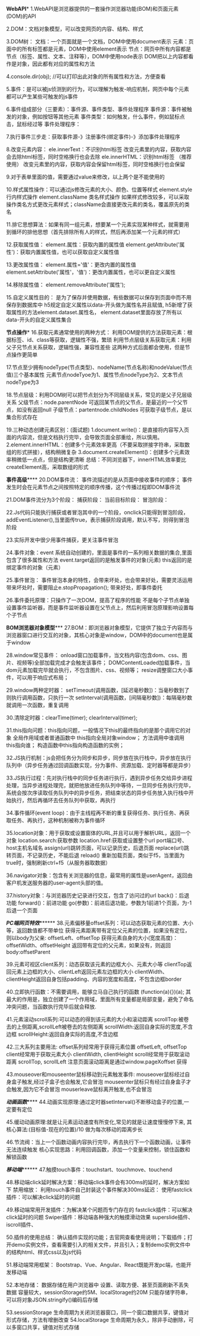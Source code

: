 ****WebAPI*****
1.WebAPI是浏览器提供的一套操作浏览器功能(BOM)和页面元素(DOM)的API

2.DOM：文档对象模型，可以改变网页的内容、结构、样式

3.DOM树：
    文档：一个页面就是一个文档，DOM中使用document表示
    元素：页面中的所有标签都是元素，DOM中使用element表示
    节点：网页中所有内容都是节点（标签、属性、文本、注释等），DOM中使用node表示
    DOM把以上内容都看作是对象，因此都有对应的属性和方法

4.console.dir(obj); //可以打印出此对象的所有属性和方法，方便查看

5.事件：是可以被js侦测到的行为，可以理解为触发-响应机制，网页中每个元素都可以产生某些可触发的js事件

6.事件组成部分（三要素）：事件源、事件类型、事件处理程序
    事件源：事件被触发的对象，例如按钮等其他元素
    事件类型：如何触发，什么事件，例如鼠标点击，鼠标经过等
    事件处理程序：

7.执行事件三步走：获取事件源-》注册事件(绑定事件)-》添加事件处理程序

8.改变元素内容：
    ele.innerText：不识别html标签
        改变元素里的内容，获取内容会去除html标签，同时空格换行也会去除
    ele.innerHTML：识别html标签 （推荐使用）
        改变元素里的内容，获取内容会保留html标签，同时空格换行也会保留

9.对于表单里面的值，需要通过value来修改，以上两个是不能使用的

10.样式属性操作：可以通过js修改元素的大小、颜色、位置等样式
    element.style 行内样式操作
    element.className 类名样式操作
    如果样式修改较多，可以采取操作类名方式更改元素样式；className会直接更改元素的类名，覆盖原先的类名

11.排它思想算法：如果有同一组元素，想要某一个元素实现某种样式，就需要用到循环的排他思想（首先排除所有人的样式，然后再添加某一个元素的样式）

12.获取属性值：
    element.属性：获取内置的属性值
    element.getAttribute('属性')：获取内置属性值，也可以获取自定义属性值

13.更改属性值：
    element.属性='值'：更改内置的属性值
    element.setAttribute('属性'，'值')：更改内置属性，也可以更自定义属性

14.移除属性值：
    element.removeAttribute('属性');

15.自定义属性目的：
    是为了保存并使用数据，有些数据可以保存到页面中而不用保存到数据库中
    h5规定自定义属性以data-开头做为属性名并且赋值,
    h5新增了获取属性的方法element.dataset.属性名，
    element.dataset里面存放了所有以data-开头的自定义属性集合

**********节点操作***********
16.获取元素通常使用的两种方式：
    利用DOM提供的方法获取元素：根据标签、id、class等获取，逻辑性不强，繁琐
    利用节点层级关系获取元素：利用父子兄节点关系获取，逻辑性强，兼容性差些
    这两种方式后面都会使用，但是节点操作更简单

17.节点至少拥有nodeType(节点类型)、nodeName(节点名称)和nodeValue(节点值)三个基本属性
    元素节点nodeTyoe为1、属性节点nodeType为2、文本节点nodeType为3

18.节点层级：利用DOM树可以把节点划分为不同层级关系，常见的是父子兄层级关系
    父级节点：node.parentNode 可返回某节点的父节点，是最近的一个父节点，如没有返回null
    子级节点：partentnode.childNodes 可获取子级节点，是以集合形式存在

19.三种动态创建元素区别：(面试题)
    1.document.write()：是直接将内容写入页面的内容流，但是文档执行完毕，会导致页面全部重绘，所以慎用。
    2.element.innerHTML：创建多个元素效率更高（不要采取拼接字符串，采取数组的形式拼接），结构稍微复杂
    3.document.createElement()：创建多个元素效率稍微低一点点，但是结构更清晰
    总结：不同浏览器下，innerHTML效率要比createElement高，采取数组的形式

********事件高级************
20.DOM事件流：
    事件流描述的是从页面中接收事件的顺序；
    事件发生时会在元素节点之间按照特定的顺序传播，这个传播过程即DOM事件流

21.DOM事件流分为3个阶段：
    捕获阶段：
    当前目标阶段：
    冒泡阶段：

22.Js代码只能执行捕获或者冒泡其中的一个阶段，onclick只能得到冒泡阶段，addEventListener(),当里面传true，表示捕获阶段调用，默认不写，则得到冒泡阶段

23.实际开发中很少用事件捕获，更关注事件冒泡

24.事件对象：event 系统自动创建的，里面是事件的一系列相关数据的集合,里面包含了很多属性和方法
    event.target返回的是触发事件的对象(元素)
    this返回的是绑定事件的对象（元素）

25.事件冒泡：
    事件冒泡本身的特性，会带来坏处，也会带来好处，需要灵活运用
    带来坏处时，需要阻止e.stopPropagation();
    带来好处，即事件委托

26.事件委托原理：只操作了一次DOM，提高了程序的性能
    不是每个子节点单独设置事件监听器，而是事件监听器设置在父节点上，然后利用冒泡原理影响设置每个子节点

******BOM浏览器对象模型*********
27.BOM：即浏览器对象模型，它提供了独立于内容而与浏览器窗口进行交互的对象，其核心对象是window，DOM中的document也是属于window

28.window常见事件：
    onload窗口加载事件，当文档内容(包含dom、css、图片、视频等)全部加载完成才会触发该事件；
    DOMContentLoaded加载事件，当dom元素加载完毕就会执行，不包含图片、css、视频等；
    resize调整窗口大小事件，可以用于响应式布局；

29.window两种定时器：
    setTimeout(调用函数，[延迟毫秒数])：当毫秒数到了则执行调用函数，只执行一次
    setInterval(调用函数，[间隔毫秒数])：每隔毫秒数就调用一次函数，重复调用

30.清除定时器：clearTime(timer); clearInterval(timer);

31.this指向问题：this指向问题，一般情况下this的最终指向的是那个调用它的对象
    全局作用域或者普通函数中 this指向全局对象window；
    方法调用中谁调用 this指向谁；
    构造函数中this指向构造函数的实例；

32.JS执行机制：js会把任务分为同步和异步，同步放在执行栈中，异步放在执行队列中（异步任务通过回调函数实现，分为事件、资源加载、定时器等都是异步）

33.JS执行过程：先对执行栈中的同步任务进行执行，遇到异步任务交给异步进程处理，当异步进程处理完，就把他放进任务队列中等待，一旦同步任务执行完毕，系统会按次序读取任务队列中的异步任务，把结束状态的异步任务放入执行栈中开始执行，然后再循环去任务队列中获取，再执行

34.事件循环(event loop)：由于主线程再不断的重复获得任务、执行任务、再获取任务、再执行，这种机制被称为事件循环

35.location对象：用于获取或设置窗体的URL,并且可以用于解析URL，返回一个对象
    location.search:获取参数
    location.href:获取或设置整个url
    port端口号、host主机名域名
    assign(url)跳转页面，可以记录历史，后退页面
    replace(url)跳转页面，不记录历史，不能后退
    reload() 重新加载页面，类似于f5，当里面为true时，强制刷新ctrl+f5（从服务器取数据）

36.navigator对象：包含有关浏览器的信息，最常用的属性是userAgent，返回由客户机发送服务器的user-agent头部的值。

37.history对象：与浏览器历史记录进行交互，包含了访问过的url
    back()：后退功能
    forward()：前进功能
    go(参数)：前进后退功能，参数为1前进1个页面，为-1后退一个页面

*******PC端网页特效*************
38.元素偏移量offset系列：可以动态获取元素的位置、大小等，返回数值都不带单位
    获得元素距离带有定位父元素的位置，如果没有定位，则以body为父亲:
    offsetLeft、offsetTop
    获得元素自身的大小(宽度高度)：offsetWidth、offsetHeight
    返回带有定位的父元素，如果没有，则返回body:offsetParent

39.元素可视区client系列：动态获取该元素的边框大小、元素大小等
    clientTop返回元素上边框的大小、clientLeft返回元素左边框的大小
    clientWidth、clientHeight返回自身包括padding、内容的宽度和高度，不包含边框border

40.立即执行函数：不需要调用，能够立马自己执行的函数 (function(a){})(a);
其最大的作用是，独立创建了一个作用域，里面所有变量都是局部变量，避免了命名冲突问题，当函数执行完毕后就会释放.

41.元素滚动scroll系列:可以动态的得到该元素的大小和滚动距离
    scrollTop:被卷去的上侧距离,scrollLeft被卷去的左侧距离
    scrollWidth:返回自身实际的宽度,不含边框
    scrollHeight:返回自身实际的高度,不含边框

42.三大系列主要用法:
    offset系列经常用于获得元素位置 offsetLeft, offsetTop
    client经常用于获取元素大小  clientWidth, clientHeight
    scroll经常用于获取滚动距离  scrollTop, scrollLeft
    注意页面滚动距离是通过window.pageXoffset 获得

43.mouseover和mouseenter鼠标移动到元素触发事件:
    mouseover鼠标经过自身盒子触发,经过子盒子也会触发,它会冒泡
    mouseenter鼠标只有经过自身盒子才会触发,因为它不会冒泡
    mouserleave鼠标离开触发,也不会冒泡

*****动画函数*********
44.动画实现原理:通过定时器setInterval()不断移动盒子的位置,一定要有定位

45.缓动动画原理:就是让元素运动速度有所变化,常见的就是让速度慢慢停下来,
   其核心算法:(目标值-现在的位置)/10 做为每次移动的距离步长

46.节流阀：当上一个函数动画内容执行完毕，再去执行下一个函数动画，让事件无法连续触发
    核心实现思路：利用回调函数，添加一个变量来控制，锁住函数和解锁函数

***********移动端*****************
47.触摸touch事件：touchstart、touchmove、touchend

48.移动端click延时解决方案：移动端click事件会有300ms的延时，解决方案如下
    禁用缩放：<meta name="viewport" content="user-scalable=no">
    利用touch事件自己封装这个事件解决300ms延迟：
    使用fastclick插件：可以解决click延时的问题

49.移动端常用开发插件：为解决某个问题而专门存在的
    fastclick插件：可以解决click延时的问题
    Swiper插件：移动端各种强大的触摸滑动效果
    superslide插件、iscroll插件、
    
50.插件的使用总结：
    确认插件实现的功能；去官网查看使用说明；下载插件；打开demo实例文件，查看需要引入的相关文件，并且引入；复制demo实例文件中的结构html、样式css以及js代码

51.移动端常用框架：
    Bootstrap、Vue、Angular、React既能开发pc端，也能开发移动端

52.本地存储：
    数据存储在用户浏览器中
    设置、读取方便、甚至页面刷新不丢失数据
    容量较大，sessionStorage约5M、localStorage约20M
    只能存储字符串，可以将对象JSON.stringify()编码后存储

53.sessionStorage 生命周期为关闭浏览器窗口，同一个窗口数据共享，键值对形式存储，方法有增删改查
54.localStorage 生命周期为永久，除非手动删除，可以多窗口共享，键值对形式存储












